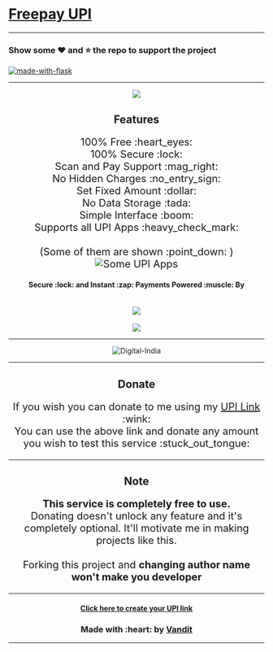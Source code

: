 # [Freepay UPI](https://vasavandit.pythonanywhere.com/)
---
### Show some :heart: and :star: the repo to support the project

[![made-with-flask](https://img.shields.io/badge/Made%20with-Flask-1f425f.svg)](https://flask.palletsprojects.com/)

---
<div align="center">
  <img src="https://telegra.ph/file/2f094c81af60c83f28f84.png" />
  <h2><b>Features</b></h2>
  <p style="font-size:20px">
  100% Free :heart_eyes:<br>
  100% Secure :lock:<br>
  Scan and Pay Support :mag_right:<br>
  No Hidden Charges :no_entry_sign:<br>
  Set Fixed Amount :dollar:<br>
  No Data Storage :tada:<br>
  Simple Interface :boom:<br>
  Supports all UPI Apps :heavy_check_mark:<br>

  <br>
  (Some of them are shown :point_down: )
<img src="https://telegra.ph/file/7d64009e34ffb8c246b87.png" alt="Some UPI Apps">

  <h4>Secure :lock: and Instant :zap: Payments Powered :muscle: By</h4>
  <br>

  <img src="https://telegra.ph/file/03c4581ebd2a0e21972de.png">
  <br><br>
  <img src="https://telegra.ph/file/e290ab4d1dbf1ae1dab10.png">

  ---
<img src="https://telegra.ph/file/7810d7fa8f7d31a55164f.png" alt="Digital-India">

-------

<h2><b>Donate</b></h2>
<p style="font-size:20px">
If you wish you can donate to me using my <a href="https://vasavandit.pythonanywhere.com/8780643036@paytm">UPI Link</a> :wink:<br>
You can use the above link and donate any amount you wish to test this service :stuck_out_tongue:
</p>

---

<h2><b>Note</b></h2>
<p style="font-size:20px">
<b>This service is completely free to use.</b><br>
Donating doesn't unlock any feature and it's completely optional. It'll motivate me in making projects like this.<br><br>
Forking this project and <b>changing author name won't make you developer</b>
</p>

---

<h4><a href="https://pay.vandit.cf/">Click here to create your UPI link</a></h4>
<h3>Made with :heart: by <a href="https://github.com/vendz" alt="Vandit">Vandit</a>
</div>

---
